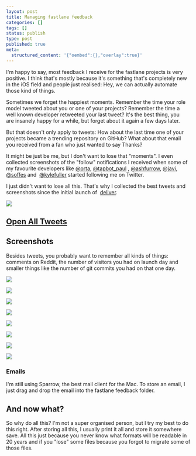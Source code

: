 ```yaml
---
layout: post
title: Managing fastlane feedback
categories: []
tags: []
status: publish
type: post
published: true
meta:
  structured_content: '{"oembed":{},"overlay":true}'
---
```


I'm happy to say, most feedback I receive for the fastlane projects is very positive. I think that's mostly because it's something that's completely new in the iOS field and people just realised: 
Hey, we can actually automate those kind of things.

Sometimes we forget the happiest moments. Remember the time your role model tweeted about you or one of your projects? Remember the time a well known developer retweeted your last tweet? It's the best thing, you are insanely happy for a while, but forget about it again a few days later. 

But that doesn't only apply to tweets: How about the last time one of your projects became a trending repository on GitHub? What about that email you received from a fan who just wanted to say 
Thanks?

It might be just be me, but I don't want to lose that "moments". I even collected screenshots of the "follow" notifications I received when some of my favourite developers like 
[@orta](https://twitter.com/orta), 
[@tapbot_paul](https://twitter.com/tapbot_paul) ,
[@ashfurrow](https://twitter.com/ashfurrow), 
[@javi](https://twitter.com/javi), 
[@soffes](https://twitter.com/soffes) and 
[@kylefuller](https://twitter.com/kylefuller) started following me on Twitter.

I just didn't want to lose all this. That's why I collected the best tweets and screenshots since the initial launch of 
[deliver](https://github.com/KrauseFx/deliver). 
  
      
[![](/squarespace_images/static_545299aae4b0e9514fe30c95_54529a29e4b025a90f45cc50_559a6a86e4b0d1b573f541ed_1436183180617__img.png_)](https://s3-eu-west-1.amazonaws.com/krausefx/twitter.html)
  


## [Open All Tweets](https://s3-eu-west-1.amazonaws.com/krausefx/twitter.html)


## Screenshots


Besides tweets, you probably want to remember all kinds of things: comments on Reddit, the number of visitors you had on launch day and smaller things like the number of git commits you had on that one day.

![](/squarespace_images/static_545299aae4b0e9514fe30c95_54529a29e4b025a90f45cc50_559a6b4ae4b049903899f0fe_1436183373322_All3.png_)
  

  
   
![](/squarespace_images/static_545299aae4b0e9514fe30c95_54529a29e4b025a90f45cc50_559a6b2fe4b03cf942e3ade2_1436183344769_Screenshot+2015-07-05+18.37.10.png.10.png_)
  

  
   
![](/squarespace_images/static_545299aae4b0e9514fe30c95_54529a29e4b025a90f45cc50_559a6b69e4b01a6af5949b07_1436183403508_143+Analytics.png_)
  

  
   
![](/squarespace_images/static_545299aae4b0e9514fe30c95_54529a29e4b025a90f45cc50_559a6b6fe4b0eb5f8387e89a_1436183408242_destroyingJobsCensored.png_)
  

  
   
![](/squarespace_images/static_545299aae4b0e9514fe30c95_54529a29e4b025a90f45cc50_559a6b90e4b0f75fd2a21872_1436183440495_NiceFacebook.png_)
  

  
   
![](/squarespace_images/static_545299aae4b0e9514fe30c95_54529a29e4b025a90f45cc50_559a6dc9e4b0e6e634ccccd4_1436184011126_Screenshot+2014-11-01+15.45.41%282%29.png.41%282%29.png_)
  

  
   
![](/squarespace_images/static_545299aae4b0e9514fe30c95_54529a29e4b025a90f45cc50_559a6cf9e4b02c1d748548af_1436183804182_Screenshot+2015-06-25+16.49.12.png.12.png_)
  

  
   
![](/squarespace_images/static_545299aae4b0e9514fe30c95_54529a29e4b025a90f45cc50_559a6b34e4b04ab9f76823cd_1436183349663_Screenshot+2015-07-05+18.46.12.png.12.png_)

### Emails


I'm still using Sparrow, the best mail client for the Mac. To store an email, I just drag and drop the email into the fastlane feedback folder.

## And now what?


So why do all this? I'm not a super organised person, but I try my best to do this right. After storing all this, I usually print it all and store it somewhere save. All this just because you never know what formats will be readable in 20 years and if you "lose" some files because you forgot to migrate some of those files. 

